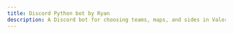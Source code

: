 ```yaml
---
title: Discord Python bot by Ryan
description: A Discord bot for choosing teams, maps, and sides in Valorant
---
```

